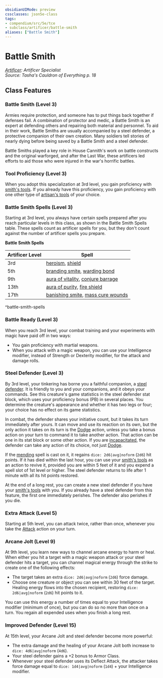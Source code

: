 ```yaml
---
obsidianUIMode: preview
cssclasses: json5e-class
tags:
- compendium/src/5e/tce
- subclass/artificer/battle-smith
aliases: ["Battle Smith"]
---
```

# Battle Smith
*[Artificer](artificer-tce.md): Artificer Specialist*  
*Source: Tasha's Cauldron of Everything p. 18*  


## Class Features

### Battle Smith (Level 3)

Armies require protection, and someone has to put things back together if defenses fail. A combination of protector and medic, a Battle Smith is an expert at defending others and repairing both material and personnel. To aid in their work, Battle Smiths are usually accompanied by a steel defender, a protective companion of their own creation. Many soldiers tell stories of nearly dying before being saved by a Battle Smith and a steel defender.

Battle Smiths played a key role in House Cannith's work on battle constructs and the original warforged, and after the Last War, these artificers led efforts to aid those who were injured in the war's horrific battles.

### Tool Proficiency (Level 3)

When you adopt this specialization at 3rd level, you gain proficiency with [smith's tools](/3-Mechanics/CLI/items/smiths-tools.md). If you already have this proficiency, you gain proficiency with one other type of [artisan's tools](/3-Mechanics/CLI/items/artisans-tools.md) of your choice.

### Battle Smith Spells (Level 3)

Starting at 3rd level, you always have certain spells prepared after you reach particular levels in this class, as shown in the Battle Smith Spells table. These spells count as artificer spells for you, but they don't count against the number of artificer spells you prepare.

**Battle Smith Spells**

| Artificer Level | Spell |
|-----------------|-------|
| 3rd | [heroism](/3-Mechanics/CLI/spells/heroism.md), [shield](/3-Mechanics/CLI/spells/shield.md) |
| 5th | [branding smite](/3-Mechanics/CLI/spells/branding-smite.md), [warding bond](/3-Mechanics/CLI/spells/warding-bond.md) |
| 9th | [aura of vitality](/3-Mechanics/CLI/spells/aura-of-vitality.md), [conjure barrage](/3-Mechanics/CLI/spells/conjure-barrage.md) |
| 13th | [aura of purity](/3-Mechanics/CLI/spells/aura-of-purity.md), [fire shield](/3-Mechanics/CLI/spells/fire-shield.md) |
| 17th | [banishing smite](/3-Mechanics/CLI/spells/banishing-smite.md), [mass cure wounds](/3-Mechanics/CLI/spells/mass-cure-wounds.md) |
^battle-smith-spells

### Battle Ready (Level 3)

When you reach 3rd level, your combat training and your experiments with magic have paid off in two ways:

- You gain proficiency with martial weapons.  
- When you attack with a magic weapon, you can use your Intelligence modifier, instead of Strength or Dexterity modifier, for the attack and damage rolls.  

### Steel Defender (Level 3)

By 3rd level, your tinkering has borne you a faithful companion, a [steel defender](/3-Mechanics/CLI/bestiary/construct/steel-defender-tce.md). It is friendly to you and your companions, and it obeys your commands. See this creature's game statistics in the steel defender stat block, which uses your proficiency bonus (PB) in several places. You determine the creature's appearance and whether it has two legs or four; your choice has no effect on its game statistics.

In combat, the defender shares your initiative count, but it takes its turn immediately after yours. It can move and use its reaction on its own, but the only action it takes on its turn is the [Dodge](/3-Mechanics/CLI/rules/actions.md#Dodge) action, unless you take a bonus action on your turn to command it to take another action. That action can be one in its stat block or some other action. If you are [incapacitated](/3-Mechanics/CLI/rules/conditions.md#incapacitated), the defender can take any action of its choice, not just [Dodge](/3-Mechanics/CLI/rules/actions.md#Dodge).

If the [mending](/3-Mechanics/CLI/spells/mending.md) spell is cast on it, it regains `dice: 2d6|avg|noform` (`2d6`) hit points. If it has died within the last hour, you can use your [smith's tools](/3-Mechanics/CLI/items/smiths-tools.md) as an action to revive it, provided you are within 5 feet of it and you expend a spell slot of 1st level or higher. The steel defender returns to life after 1 minute with all its hit points restored.

At the end of a long rest, you can create a new steel defender if you have your [smith's tools](/3-Mechanics/CLI/items/smiths-tools.md) with you. If you already have a steel defender from this feature, the first one immediately perishes. The defender also perishes if you die.

### Extra Attack (Level 5)

Starting at 5th level, you can attack twice, rather than once, whenever you take the [Attack](/3-Mechanics/CLI/rules/actions.md#Attack) action on your turn.

### Arcane Jolt (Level 9)

At 9th level, you learn new ways to channel arcane energy to harm or heal. When either you hit a target with a magic weapon attack or your steel defender hits a target, you can channel magical energy through the strike to create one of the following effects:

- The target takes an extra `dice: 2d6|avg|noform` (`2d6`) force damage.  
- Choose one creature or object you can see within 30 feet of the target. Healing energy flows into the chosen recipient, restoring `dice: 2d6|avg|noform` (`2d6`) hit points to it.  

You can use this energy a number of times equal to your Intelligence modifier (minimum of once), but you can do so no more than once on a turn. You regain all expended uses when you finish a long rest.

### Improved Defender (Level 15)

At 15th level, your Arcane Jolt and steel defender become more powerful:

- The extra damage and the healing of your Arcane Jolt both increase to `dice: 4d6|avg|noform` (`4d6`).  
- Your steel defender gains a +2 bonus to Armor Class.  
- Whenever your steel defender uses its Deflect Attack, the attacker takes force damage equal to `dice: 1d4|avg|noform` (`1d4`) + your Intelligence modifier.